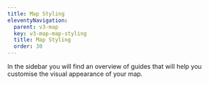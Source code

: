 ```yaml
---
title: Map Styling
eleventyNavigation:
  parent: v3-map
  key: v3-map-map-styling
  title: Map Styling
  order: 30
---
```


In the sidebar you will find an overview of guides that will help you customise the visual appearance of your map.
